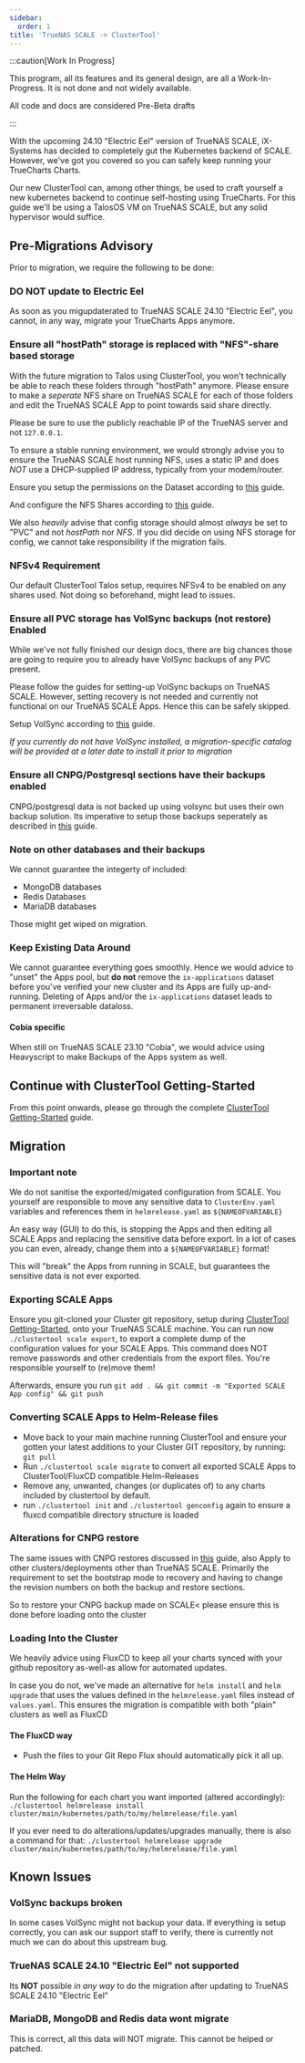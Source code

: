```yaml
---
sidebar:
  order: 1
title: 'TrueNAS SCALE -> ClusterTool'
---
```


:::caution[Work In Progress]

This program, all its features and its general design, are all a Work-In-Progress. It is not done and not widely available.

All code and docs are considered Pre-Beta drafts

:::

With the upcoming 24.10 "Electric Eel" version of TrueNAS SCALE, iX-Systems has decided to completely gut the Kubernetes backend of SCALE. However, we've got you covered so you can safely keep running your TrueCharts Charts.

Our new ClusterTool can, among other things, be used to craft yourself a new kubernetes backend to continue self-hosting using TrueCharts. For this guide we'll be using a TalosOS VM on TrueNAS SCALE, but any solid hypervisor would suffice.

## Pre-Migrations Advisory

Prior to migration, we require the following to be done:

### **DO NOT** update to Electric Eel

As soon as you migupdaterated to TrueNAS SCALE 24.10 "Electric Eel", you cannot, in any way, migrate your TrueCharts Apps anymore.

### Ensure all "hostPath" storage is replaced with "NFS"-share based storage

With the future migration to Talos using ClusterTool, you won't technically be able to reach these folders through "hostPath" anymore.
Please ensure to make a *seperate* NFS share on TrueNAS SCALE for each of those folders and edit the TrueNAS SCALE App to point towards said share directly.

Please be sure to use the publicly reachable IP of the TrueNAS server and not `127.0.0.1`.

To ensure a stable running environment, we would strongly advise you to ensure the TrueNAS SCALE host running NFS, uses a static IP and does *NOT* use a DHCP-supplied IP address, typically from your modem/router.

Ensure you setup the permissions on the Dataset according to [this](https://truecharts.org/deprecated/scale/guides/dataset/#dataset-permissions) guide.

And configure the NFS Shares according to [this](https://truecharts.org/deprecated/scale/guides/nfs-share/) guide.


We  also *heavily* advise that config storage should almost *always* be set to "PVC" and not *hostPath* nor *NFS*.  If you did decide on using NFS storage for config, we cannot take responsibility if the migration fails.

### NFSv4 Requirement

Our default ClusterTool Talos setup, requires NFSv4 to be enabled on any shares used.
Not doing so beforehand, might lead to issues.

### Ensure all PVC storage has VolSync backups (not restore) Enabled

While we've not fully finished our design docs, there are big chances those are going to require you to already have VolSync backups of any PVC present.

Please follow the guides for setting-up VolSync backups on TrueNAS SCALE. However, setting recovery is not needed and currently not functional on our TrueNAS SCALE Apps. Hence this can be safely skipped.

Setup VolSync according to [this](https://truecharts.org/deprecated/scale/guides/backup-restore/) guide.

*If you currently do not have VolSync installed, a migration-specific catalog will be provided at a later date to install it prior to migration*

### Ensure all CNPG/Postgresql sections have their backups **enabled**

CNPG/postgresql data is not backed up using volsync but uses their own backup solution.
Its imperative to setup those backups seperately as described in [this](https://truecharts.org/deprecated/scale/guides/backup-restore/) guide.

### Note on other databases and their backups

We cannot guarantee the integerty of included:
- MongoDB databases
- Redis Databases
- MariaDB databases

Those might get wiped on migration.

### Keep Existing Data Around

We cannot guarantee everything goes smoothly. Hence we would advice to "unset" the Apps pool, but **do not** remove the `ix-applications` dataset before you've verified your new cluster and its Apps are fully up-and-running. Deleting of Apps and/or the `ix-applications` dataset leads to permanent irreversable dataloss.

#### Cobia specific

When still on TrueNAS SCALE 23.10 "Cobia", we would advice using Heavyscript to make Backups of the Apps system as well.


## Continue with ClusterTool Getting-Started

From this point onwards, please go through the complete [ClusterTool Getting-Started](/clustertool/getting-started) guide.

## Migration

### Important note

We do not sanitise the exported/migated configuration from SCALE.
You yourself are responsible to move any sensitive data to `ClusterEnv.yaml` variables and references them in `helmrelease.yaml` as `${NAMEOFVARIABLE}`

An easy way (GUI) to do this, is stopping the Apps and then editing all SCALE Apps and replacing the sensitive data before export.
In a lot of cases you can even, already, change them into a `${NAMEOFVARIABLE}` format!

This will "break" the Apps from running in SCALE, but guarantees the sensitive data is not ever exported.

### Exporting SCALE Apps

Ensure you git-cloned your Cluster git repository, setup during [ClusterTool Getting-Started](/clustertool/getting-started), onto your TrueNAS SCALE machine.
You can run now `./clustertool scale export`, to export a complete dump of the configuration values for your SCALE Apps.
This command does NOT remove passwords and other credentials from the export files. You're responsible yourself to (re)move them!

Afterwards, ensure you run `git add . && git commit -m "Exported SCALE App config" && git push`

### Converting SCALE Apps to Helm-Release files

- Move back to your main machine running ClusterTool and ensure your gotten your latest additions to your Cluster GIT repository, by running: `git pull`
- Run `./clustertool scale migrate` to convert all exported SCALE Apps to ClusterTool/FluxCD compatible Helm-Releases
- Remove any, unwanted, changes (or duplicates of) to any charts included by clustertool by default.
- run `./clustertool init` and `./clustertool genconfig` again to ensure a fluxcd compatible directory structure is loaded

### Alterations for CNPG restore

The same issues with CNPG restores discussed in [this](https://truecharts.org/deprecated/scale/guides/backup-restore/) guide, also Apply to other clusters/deployments other than TrueNAS SCALE.
Primarily the requirement to set the bootstrap mode to recovery and having to change the revision numbers on both the backup and restore sections.

So to restore your CNPG backup made on SCALE< please ensure this is done before loading onto the cluster

### Loading Into the Cluster

We heavily advice using FluxCD to keep all your charts synced with your github repository as-well-as allow for automated updates.

In case you do not, we've made an alternative for `helm install` and `helm upgrade` that uses the values defined in the `helmrelease.yaml` files instead of `values.yaml`.
This ensures the migration is compatible with both "plain" clusters as well as FluxCD

#### The FluxCD way

- Push the files to your Git Repo Flux should automatically pick it all up.

#### The Helm Way

Run the following for each chart you want imported (altered accordingly):
`./clustertool helmrelease install cluster/main/kubernetes/path/to/my/helmrelease/file.yaml`

If you ever need to do alterations/updates/upgrades manually, there is also a command for that:
`./clustertool helmrelease upgrade cluster/main/kubernetes/path/to/my/helmrelease/file.yaml`



## Known Issues

### VolSync backups broken
In some cases VolSync might not backup your data.
If everything is setup correctly, you can ask our support staff to verify, there is currently not much we can do about this upstream bug.

### TrueNAS SCALE 24.10 "Electric Eel" not supported

Its **NOT** possible *in any way* to do the migration after updating to TrueNAS SCALE 24.10 "Electric Eel"

### MariaDB, MongoDB and Redis data wont migrate

This is correct, all this data will NOT migrate.
This cannot be helped or patched.
